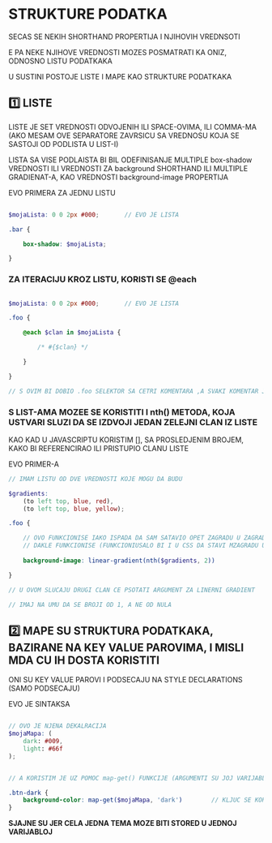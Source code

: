 # STRUKTURE PODATKA

SECAS SE NEKIH SHORTHAND PROPERTIJA I NJIHOVIH VREDNSOTI

E PA NEKE NJIHOVE VREDNOSTI MOZES POSMATRATI KA ONIZ, ODNOSNO LISTU PODATKAKA

U SUSTINI POSTOJE LISTE I MAPE KAO STRUKTURE PODATKAKA

## :one: LISTE

LISTE JE SET VREDNOSTI ODVOJENIH ILI SPACE-OVIMA, ILI COMMA-MA (AKO MESAM OVE SEPARATORE ZAVRSICU SA VREDNOSU KOJA SE SASTOJI OD PODLISTA U LIST-I)

LISTA SA VISE PODLAISTA BI BIL ODEFINISANJE MULTIPLE box-shadow VREDNOSTI ILI VREDNOSTI ZA background SHORTHAND ILI MULTIPLE GRADIENAT-A, KAO VREDNOSTI background-image PROPERTIJA

EVO PRIMERA ZA JEDNU LISTU

```scss

$mojaLista: 0 0 2px #000;       // EVO JE LISTA

.bar {

    box-shadow: $mojaLista;

}

```

### ZA ITERACIJU KROZ LISTU, KORISTI SE @each

```scss

$mojaLista: 0 0 2px #000;       // EVO JE LISTA

.foo {

    @each $clan in $mojaLista {

        /* #{$clan} */

    }

}

// S OVIM BI DOBIO .foo SELEKTOR SA CETRI KOMENTARA ,A SVAKI KOMENTAR JE JEDNA VREDNOST IZ LISTE

```

### S LIST-AMA MOZEE SE KORISTITI I nth() METODA, KOJA USTVARI SLUZI DA SE IZDVOJI JEDAN ZELEJNI CLAN IZ LISTE

KAO KAD U JAVASCRIPTU KORISTIM [], SA PROSLEDJENIM BROJEM, KAKO BI REFERENCIRAO ILI PRISTUPIO CLANU LISTE

EVO PRIMER-A

```scss
// IMAM LISTU OD DVE VREDNOSTI KOJE MOGU DA BUDU

$gradients:
    (to left top, blue, red),
    (to left top, blue, yellow);

.foo {

    // OVO FUNKCIONISE IAKO ISPADA DA SAM SATAVIO OPET ZAGRADU U ZAGRADU ZA ARGUMENTE
    // DAKLE FUNKCIONISE (FUNKCIONIUSALO BI I U CSS DA STAVI MZAGRADU U ZAGRADU)
    
    background-image: linear-gradient(nth($gradients, 2))

}

// U OVOM SLUCAJU DRUGI CLAN CE PSOTATI ARGUMENT ZA LINERNI GRADIENT

// IMAJ NA UMU DA SE BROJI OD 1, A NE OD NULA

```

## :two: MAPE SU STRUKTURA PODATKAKA, BAZIRANE NA KEY VALUE PAROVIMA, I MISLI MDA CU IH DOSTA KORISTITI

ONI SU KEY VALUE PAROVI I PODSECAJU NA STYLE DECLARATIONS (SAMO PODSECAJU)

EVO JE SINTAKSA

```scss

// OVO JE NJENA DEKALRACIJA
$mojaMapa: (
    dark: #009,
    light: #66f
);


// A KORISTIM JE UZ POMOC map-get() FUNKCIJE (ARGUMENTI SU JOJ VARIJABLA KOJA REFERENCIRA MAPU, I ZELJENI KLJUC)

.btn-dark {
    background-color: map-get($mojaMapa, 'dark')        // KLJUC SE KORISTITI U OBLIK USTRING-A
}

```

**SJAJNE SU JER CELA JEDNA TEMA MOZE BITI STORED U JEDNOJ VARIJABLOJ**